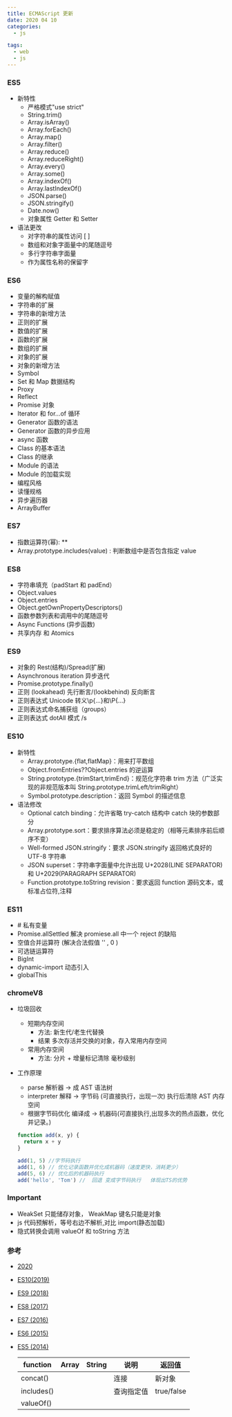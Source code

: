 ```yaml
---
title: ECMAScript 更新
date: 2020 04 10
categories:
  - js

tags:
  - web
  - js
---
```


### ES5

- 新特性
  - 严格模式"use strict"
  - String.trim()
  - Array.isArray()
  - Array.forEach()
  - Array.map()
  - Array.filter()
  - Array.reduce()
  - Array.reduceRight()
  - Array.every()
  - Array.some()
  - Array.indexOf()
  - Array.lastIndexOf()
  - JSON.parse()
  - JSON.stringify()
  - Date.now()
  - 对象属性 Getter 和 Setter
- 语法更改
  - 对字符串的属性访问 [ ]
  - 数组和对象字面量中的尾随逗号
  - 多行字符串字面量
  - 作为属性名称的保留字

### ES6

- 变量的解构赋值
- 字符串的扩展
- 字符串的新增方法
- 正则的扩展
- 数值的扩展
- 函数的扩展
- 数组的扩展
- 对象的扩展
- 对象的新增方法
- Symbol
- Set 和 Map 数据结构
- Proxy
- Reflect
- Promise 对象
- Iterator 和 for...of 循环
- Generator 函数的语法
- Generator 函数的异步应用
- async 函数
- Class 的基本语法
- Class 的继承
- Module 的语法
- Module 的加载实现
- 编程风格
- 读懂规格
- 异步遍历器
- ArrayBuffer

### ES7

- 指数运算符(幂): \*\*
- Array.prototype.includes(value) : 判断数组中是否包含指定 value

### ES8

- 字符串填充（padStart 和 padEnd）
- Object.values
- Object.entries
- Object.getOwnPropertyDescriptors()
- 函数参数列表和调用中的尾随逗号
- Async Functions (异步函数)
- 共享内存 和 Atomics

### ES9

- 对象的 Rest(结构)/Spread(扩展)
- Asynchronous iteration 异步迭代
- Promise.prototype.finally()
- 正则 (lookahead) 先行断言/(lookbehind) 反向断言
- 正则表达式 Unicode 转义\p{...}和\P{...}
- 正则表达式命名捕获组（groups）
- 正则表达式 dotAll 模式 /s

### ES10

- 新特性
  - Array.prototype.{flat,flatMap}：用来打平数组
  - Object.fromEntries??Object.entries 的逆运算
  - String.prototype.{trimStart,trimEnd}：规范化字符串 trim 方法（广泛实现的非规范版本叫 String.prototype.trimLeft/trimRight）
  - Symbol.prototype.description：返回 Symbol 的描述信息
- 语法修改
  - Optional catch binding：允许省略 try-catch 结构中 catch 块的参数部分
  - Array.prototype.sort：要求排序算法必须是稳定的（相等元素排序前后顺序不变）
  - Well-formed JSON.stringify：要求 JSON.stringify 返回格式良好的 UTF-8 字符串
  - JSON superset：字符串字面量中允许出现 U+2028(LINE SEPARATOR)和 U+2029(PARAGRAPH SEPARATOR)
  - Function.prototype.toString revision：要求返回 function 源码文本，或标准占位符,注释

### ES11

- \# 私有变量
- Promise.allSettled 解决 promiese.all 中一个 reject 的缺陷
- 空值合并运算符 (解决合法假值 '' , 0 )
- 可选链运算符
- BigInt
- dynamic-import 动态引入
- globalThis

### chromeV8

- 垃圾回收

  - 短期内存空间
    - 方法: 新生代/老生代替换
    - 结果 多次存活并交换的对象，存入常用内存空间
  - 常用内存空间
    - 方法: 分片 + 增量标记清除 毫秒级别

- 工作原理

  - parse 解析器 -> 成 AST 语法树
  - interpreter 解释 -> 字节码 (可直接执行，出现一次) 执行后清除 AST 内存空间
  - 根据字节码优化 编译成 -> 机器码(可直接执行,出现多次的热点函数，优化并记录。)

  ```js
  function add(x, y) {
  	return x + y
  }

  add(1, 5) //字节码执行
  add(1, 6) // 优化记录函数并优化成机器码（速度更快，消耗更少）
  add(5, 6) // 优化后的机器码执行
  add('hello', 'Tom') //  回退 变成字节码执行   体现出TS的优势
  ```

### Important

- WeakSet 只能储存对象， WeakMap 键名只能是对象
- js 代码预解析，等号右边不解析,对比 import(静态加载)
- 隐式转换会调用 valueOf 和 toString 方法

### 参考

- [2020](https://blog.csdn.net/duyujian706709149/article/details/104014127)
- [ES10(2019)](http://www.ayqy.net/blog/es2019/)
- [ES9 (2018)](https://www.html.cn/archives/9990)
- [ES8 (2017)](https://www.html.cn/archives/9981)
- [ES7 (2016)](https://www.jianshu.com/p/df0d1fd010bb)
- [ES6 (2015)](https://es6.ruanyifeng.com/#docs/arraybuffer)
- [ES5 (2014)](https://www.w3school.com.cn/js/js_es5.asp)

  | function   | Array | String | 说明       | 返回值     |
  | ---------- | ----- | ------ | ---------- | ---------- |
  | concat()   |       |        | 连接       | 新对象     |
  | includes() |       |        | 查询指定值 | true/false |
  |       valueOf()     |       |        |            |            |
